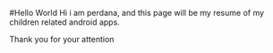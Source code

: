 #Hello World
Hi i am perdana,
and this page will be my resume of my children related android apps.

Thank you for your attention
